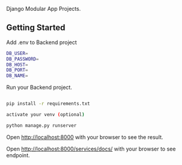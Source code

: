 Django Modular App Projects.

## Getting Started

Add .env to Backend project

```bash
DB_USER=
DB_PASSWORD=
DB_HOST=
DB_PORT=
DB_NAME=
```

Run your Backend project.

```bash

pip install -r requirements.txt

activate your venv (optional)

python manage.py runserver
```

Open [http://localhost:8000](http://localhost:8000) with your browser to see the result.

Open [http://localhost:8000/services/docs/](http://localhost:8000/services/docs) with your browser to see endpoint.
